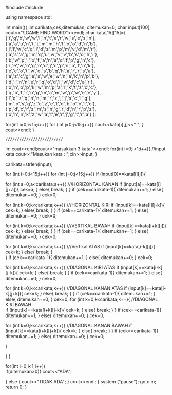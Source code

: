 #include <iostream>
#include <cstring>

using namespace std;


int main(){
int carikata,cek,ditemukan;
ditemukan=0;
char input[100];
cout<<"\tGAME FIND WORD"<<endl;
char kata[15][15]={ 				{'t','g','b','w','w','i','n','t','e','r','w','s','e','s','n'},
						{'a','a','u','n','t','t','m','m','h','f','o','o','d','n','b'},
						{'j','l','w','c','q','l','d','z','m','p','m','v','d','m','r'},
						{'a','s','a','g','m','q','u','w','v','v','b','s','o','h','i'},
						{'b','w','p','l','o','t','a','n','a','d','t','p','g','n','c'},
						{'r','e','w','n','g','o','d','j','c','p','n','a','t','n','k'},
						{'e','e','o','t','w','o','s','b','q','h','a','r','r','s','a'},
						{'a','z','c','g','e','s','w','e','w','n','a','k','n','p','b'},
						{'d','i','n','n','e','r','q','o','d','l','w','d','c','a','r'},
						{'o','n','o','p','k','w','m','p','a','r','k','t','z','c','c'},
						{'q','b','f','r','o','g','m','a','m','w','p','w','e','e','y'},
						{'l','q','z','q','n','n','m','r','z','j','j','s','c','l','g'},
						{'m','o','s','g','z','c','z','e','t','d','b','o','o','t','o'},
						{'p','d','c','r','z','m','s','n','g','r','d','n','r','p','z'},
						{'o','h','n','k','z','w','a','t','e','r','j','g','t','r','a'}
						};
								
for(int i=0;i<15;i++){
for (int j=0;j<15;j++){
cout<<kata[i][j]<<" ";
}
cout<<endl;
}		
	
	
	
	///////////////////////// 
in:	
cout<<endl;cout<<"masukkan 3 kata"<<endl;
for(int i=0;i<1;i++){							//input kata
cout<<"Masukan kata : ";cin>>input;
}
	
	
		
carikata=strlen(input);					
										
for (int i=0;i<15;i++){
for (int j=0;j<15;j++){
if (input[0]==kata[i][j]){
				
for (int a=0;a<carikata;a++){						///HORIZONTAL KANAN 
	if (input[a]==kata[i][j+a]){
	cek=a;
	}
	else{
	break;
	}
}
	if (cek==carikata-1){
	ditemukan+=1;
	}
	else{
	ditemukan+=0;
	}
	cek=0;
				
				
for (int k=0;k<carikata;k++){						///HORIZONTAL KIRI
	if (input[k]==kata[i][j-k]){
	cek=k;
	}
	else{
	break;
	}
}
	if (cek==carikata-1){
	ditemukan+=1;
	}
	else{
	ditemukan+=0;
	}
	cek=0;
								
				
for (int k=0;k<carikata;k++){						///VERTIKAL BAWAH
	if (input[k]==kata[i+k][j]){
	cek=k;
	}
	else{
	break;
	}
}
	if (cek==carikata-1){
	ditemukan+=1;
	}
	else{
	ditemukan+=0;
	}
	cek=0;
				
				
for (int k=0;k<carikata;k++){						///Vertikal ATAS
	if (input[k]==kata[i-k][j]){
	cek=k;
	}
	else{
	break;
	}				
}
	if (cek==carikata-1){
	ditemukan+=1;
	}
	else{
	ditemukan+=0;
	}
	cek=0;

for (int k=0;k<carikata;k++){						//DIAGONAL KIRI ATAS
	if (input[k]==kata[i-k][j-k]){
	cek=k;
	}
	else{
	break;
	}
}
	if (cek==carikata-1){
	ditemukan+=1;
	}
	else{
	ditemukan+=0;
	}
	cek=0;
				
			
for (int k=0;k<carikata;k++){						//DIAGONAL KANAN ATAS
	if (input[k]==kata[i-k][j+k]){
	cek=k;
	}
	else{
	break;
	}
}
	if (cek==carikata-1){
	ditemukan+=1;
	}
	else{
	ditemukan+=0;
	}
	cek=0;
for (int k=0;k<carikata;k++){		//DIAGONAL KIRI BAWAH										
	if (input[k]==kata[i+k][j-k]){
	cek=k;
	}
	else{
	break;
	}
}
	if (cek==carikata-1){
	ditemukan+=1;
	}
	else{
	ditemukan+=0;
	}
	cek=0;
				
for (int k=0;k<carikata;k++){						//DIAGONAL KANAN BAWAH							if (input[k]==kata[i+k][j+k]){
	cek=k;
	}
	else{
	break;
	}
}
	if (cek==carikata-1){
	ditemukan+=1;
	}
	else{
	ditemukan+=0;
	}
	cek=0;
				
}
		
}
}

	
for(int i=0;i<1;i++){	
	if(ditemukan>0){
		cout<<"ADA";
	
}
else {
	cout<<"TIDAK ADA";
}	cout<<endl;
}
system ("pause");
goto in;
return 0;
}
